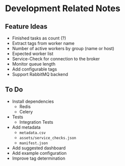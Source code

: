 # Development Related Notes


## Feature Ideas

 - Finished tasks as count (?)
 - Extract tags from worker name
 - Number of active workers by group (name or host)
 - Expected worker list
 - Service-Check for connection to the broker
 - Monitor queue length
 - Add configurable tags
 - Support RabbitMQ backend

## To Do

 - Install dependencies
   - Redis
   - Celery
 - Tests
   - Integration Tests
 - Add metadata
   - `metadata.csv`
   - `assets/service_checks.json`
   - `manifest.json`
 - Add suggested dashboard
 - Add example configuration
 - Improve tag determination
